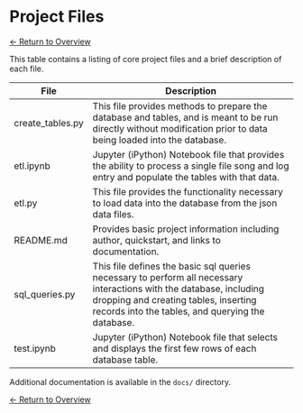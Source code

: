 # Project Files

[<- Return to Overview](../README.md)

This table contains a listing of core project files and a brief description of each file.

| File             | Description                                                                                                                                                                                                      |
| ---------------- | ---------------------------------------------------------------------------------------------------------------------------------------------------------------------------------------------------------------- |
| create_tables.py | This file provides methods to prepare the database and tables, and is meant to be run directly without modification prior to data being loaded into the database.                                                |
| etl.ipynb        | Jupyter (iPython) Notebook file that provides the ability to process a single file song and log entry and populate the tables with that data.                                                                    |
| etl.py           | This file provides the functionality necessary to load data into the database from the json data files.                                                                                                          |
| README.md        | Provides basic project information including author, quickstart, and links to documentation.                                                                                                                     |
| sql_queries.py   | This file defines the basic sql queries necessary to perform all necessary interactions with the database, including dropping and creating tables, inserting records into the tables, and querying the database. |
| test.ipynb       | Jupyter (iPython) Notebook file that selects and displays the first few rows of each database table.                                                                                                             |

Additional documentation is available in the `docs/` directory.

[<- Return to Overview](../README.md)

